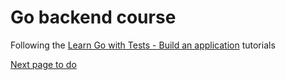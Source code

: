 # Go backend course

Following the [Learn Go with Tests - Build an application](https://quii.gitbook.io/learn-go-with-tests/build-an-application/app-intro) tutorials

[Next page to do](https://quii.gitbook.io/learn-go-with-tests/build-an-application/http-server#write-enough-code-to-make-it-pass-1)
